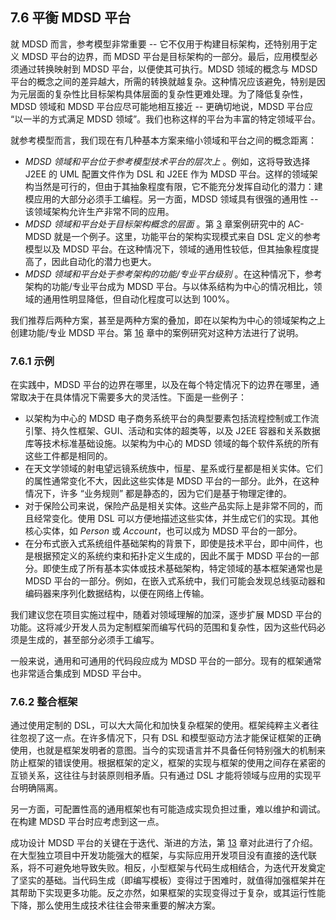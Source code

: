 ## 7.6 平衡 MDSD 平台
就 MDSD 而言，参考模型非常重要 -- 它不仅用于构建目标架构，还特别用于定义 MDSD 平台的边界，而 MDSD 平台是目标架构的一部分。最后，应用模型必须通过转换映射到 MDSD 平台，以便使其可执行。MDSD 领域的概念与 MDSD 平台的概念之间的差异越大，所需的转换就越复杂。这种情况应该避免，特别是因为元层面的复杂性比目标架构具体层面的复杂性更难处理。为了降低复杂性，MDSD 领域和 MDSD 平台应尽可能地相互接近 -- 更确切地说，MDSD 平台应 “以一半的方式满足 MDSD 领域”。我们也称这样的平台为丰富的特定领域平台。

就参考模型而言，我们现在有几种基本方案来缩小领域和平台之间的概念距离：

- *MDSD 领域和平台位于参考模型技术平台的层次上* 。例如，这将导致选择 J2EE 的 UML 配置文件作为 DSL 和 J2EE 作为 MDSD 平台。这样的领域架构当然是可行的，但由于其抽象程度有限，它不能充分发挥自动化的潜力：建模应用的大部分必须手工编程。另一方面，MDSD 领域具有很强的通用性 -- 该领域架构允许生产非常不同的应用。
- *MDSD 领域和平台处于目标架构概念的层面* 。第 [3](../ch3/0.md) 章案例研究中的 AC- MDSD 就是一个例子。这里，功能平台的架构实现模式来自 DSL 定义的参考模型以及 MDSD 平台。在这种情况下，领域的通用性较低，但其抽象程度提高了，因此自动化的潜力也更大。
- *MDSD 领域和平台处于参考架构的功能/专业平台级别* 。在这种情况下，参考架构的功能/专业平台成为 MDSD 平台。与以体系结构为中心的情况相比，领域的通用性明显降低，但自动化程度可以达到 100%。

我们推荐后两种方案，甚至是两种方案的叠加，即在以架构为中心的领域架构之上创建功能/专业 MDSD 平台。第 [16](../ch16/0.md) 章中的案例研究对这种方法进行了说明。

### 7.6.1 示例
在实践中，MDSD 平台的边界在哪里，以及在每个特定情况下的边界在哪里，通常取决于在具体情况下需要多大的灵活性。下面是一些例子：

- 以架构为中心的 MDSD 电子商务系统平台的典型要素包括流程控制或工作流引擎、持久性框架、GUI、活动和实体的超类等，以及 J2EE 容器和关系数据库等技术标准基础设施。以架构为中心的 MDSD 领域的每个软件系统的所有这些工件都是相同的。
- 在天文学领域的射电望远镜系统族中，恒星、星系或行星都是相关实体。它们的属性通常变化不大，因此这些实体是 MDSD 平台的一部分。此外，在这种情况下，许多 “业务规则” 都是静态的，因为它们是基于物理定律的。
- 对于保险公司来说，保险产品是相关实体。这些产品实际上是非常不同的，而且经常变化。使用 DSL 可以方便地描述这些实体，并生成它们的实现。其他核心实体，如 *Person* 或 *Account*，也可以成为 MDSD 平台的一部分。
- 在分布式嵌入式系统组件基础架构的背景下，即使是技术平台，即中间件，也是根据预定义的系统约束和拓扑定义生成的，因此不属于 MDSD 平台的一部分。即使生成了所有基本实体或技术基础架构，特定领域的基本框架通常也是 MDSD 平台的一部分。例如，在嵌入式系统中，我们可能会发现总线驱动器和编码器来序列化数据结构，以便在网络上传输。

我们建议您在项目实施过程中，随着对领域理解的加深，逐步扩展 MDSD 平台的功能。这将减少开发人员为定制框架而编写代码的范围和复杂性，因为这些代码必须是生成的，甚至部分必须手工编写。

一般来说，通用和可通用的代码段应成为 MDSD 平台的一部分。现有的框架通常也非常适合集成到 MDSD 平台中。

### 7.6.2 整合框架
通过使用定制的 DSL，可以大大简化和加快复杂框架的使用。框架纯粹主义者往往忽视了这一点。在许多情况下，只有 DSL 和模型驱动方法才能保证框架的正确使用，也就是框架发明者的意图。当今的实现语言并不具备任何特别强大的机制来防止框架的错误使用。根据框架的定义，框架的实现与框架的使用之间存在紧密的互锁关系，这往往与封装原则相矛盾。只有通过 DSL 才能将领域与应用的实现平台明确隔离。

另一方面，可配置性高的通用框架也有可能造成实现负担过重，难以维护和调试。在构建 MDSD 平台时应考虑到这一点。

成功设计 MDSD 平台的关键在于迭代、渐进的方法，第 [13](../ch13/0.md) 章对此进行了介绍。在大型独立项目中开发功能强大的框架，与实际应用开发项目没有直接的迭代联系，将不可避免地导致失败。相反，小型框架与代码生成相结合，为迭代开发奠定了坚实的基础。当代码生成（即编写模板）变得过于困难时，就值得加强框架并在其帮助下实现更多功能。反之亦然，如果框架的实现变得过于复杂，或其运行性能下降，那么使用生成技术往往会带来重要的解决方案。
